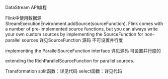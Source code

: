DataStream API编程




Flink中使用数据源
StreamExecutionEnvironment.addSource(sourceFunction).
Flink comes with a number of pre-implemented source functions, but you can always write your own custom sources by 
implementing the SourceFunction for non-parallel sources
详见SourceFunction 源码    不可设置并行度

implementing the ParallelSourceFunction interface 
详见源码   可设置并行度的

extending the RichParallelSourceFunction for parallel sources.





Transformation
	split函数：详见代码
	select函数：详见代码


